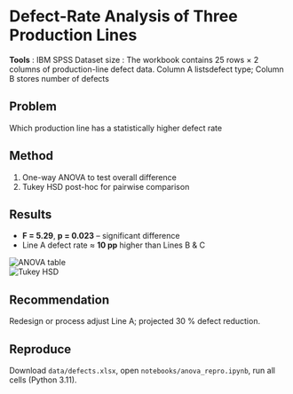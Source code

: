 # Defect-Rate Analysis of Three Production Lines

**Tools** : IBM SPSS  Dataset size : The workbook contains 25 rows × 2 columns of production-line defect data. Column A listsdefect type; Column B stores number of defects

## Problem  
Which production line has a statistically higher defect rate
## Method  
1. One-way ANOVA to test overall difference  
2. Tukey HSD post-hoc for pairwise comparison

## Results  
* **F = 5.29**, **p = 0.023** – significant difference  
* Line A defect rate ≈ **10 pp** higher than Lines B & C

![ANOVA table](images/anova_table.png)  
![Tukey HSD](images/tukey_plot.png)

## Recommendation  
Redesign or process adjust Line A; projected 30 % defect reduction.

## Reproduce  
Download `data/defects.xlsx`, open `notebooks/anova_repro.ipynb`, run all cells (Python 3.11).



